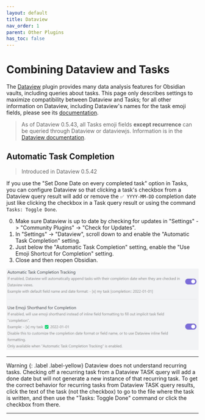```yaml
---
layout: default
title: Dataview
nav_order: 1
parent: Other Plugins
has_toc: false
---
```


# Combining Dataview and Tasks

The [Dataview](https://github.com/blacksmithgu/dataview) plugin provides many data analysis features for Obsidian vaults, including queries about tasks.
This page only describes settings to maximize compatibility between Dataview and Tasks; for all other information on Dataview, including Dataview's names for the task emoji fields,
please see its [documentation](https://blacksmithgu.github.io/obsidian-dataview/data-annotation/#tasks).

> As of Dataview 0.5.43, all Tasks emoji fields **except recurrence** can be queried through Dataview or dataviewjs. Information is in the [Dataview documentation](https://blacksmithgu.github.io/obsidian-dataview/data-annotation/#tasks).

## Automatic Task Completion

> Introduced in Dataview 0.5.42

If you use the "Set Done Date on every completed task" option in Tasks, you can configure Dataview so that clicking a task's checkbox from a Dataview query result will add or remove the `✅ YYYY-MM-DD` completion date just like clicking the checkbox in a Task query result or using the command `Tasks: Toggle Done`.

0. Make sure Dataview is up to date by checking for updates in "Settings" -> "Community Plugins" -> "Check for Updates".
1. In "Settings" -> "Dataview", scroll down to and enable the "Automatic Task Completion" setting.
2. Just below the "Automatic Task Completion" setting, enable the "Use Emoji Shortcut for Completion" setting.
3. Close and then reopen Obsidian.

![Dataview settings page with Tasks-style done dates enabled](https://github.com/obsidian-tasks-group/obsidian-tasks/raw/gh-pages/resources/screenshots/dataview-settings.png)

---

Warning
{: .label .label-yellow}
Dataview does not understand recurring tasks. Checking off a recurring task from a Dataview TASK query will add a done date but will not generate a new instance of that recurring task.
To get the correct behavior for recurring tasks from Dataview TASK query results, click the text of the task (not the checkbox) to go to the file where the task is written,
and then use the "Tasks: Toggle Done" command or click the checkbox from there.

---
